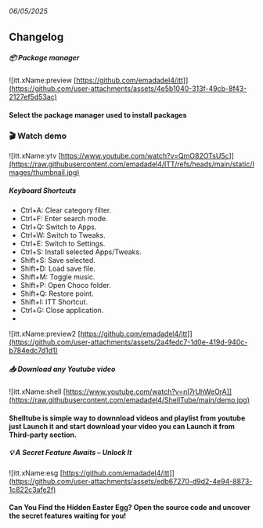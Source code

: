 ###### 06/05/2025

## Changelog

##### 📦 Package manager

![itt.xName:preview [https://github.com/emadadel4/itt]](https://github.com/user-attachments/assets/4e5b1040-313f-49cb-8f43-2127ef5d53ac)

#### Select the package manager used to install packages

### 🎬 Watch demo

![itt.xName:ytv [https://www.youtube.com/watch?v=QmO82OTsU5c]](https://raw.githubusercontent.com/emadadel4/ITT/refs/heads/main/static/Images/thumbnail.jpg)

##### Keyboard Shortcuts

- Ctrl+A: Clear category filter.
- Ctrl+F: Enter search mode.
- Ctrl+Q: Switch to Apps.
- Ctrl+W: Switch to Tweaks.
- Ctrl+E: Switch to Settings.
- Ctrl+S: Install selected Apps/Tweaks.
- Shift+S: Save selected.
- Shift+D: Load save file.
- Shift+M: Toggle music.
- Shift+P: Open Choco folder.
- Shift+Q: Restore point.
- Shift+I: ITT Shortcut.
- Ctrl+G: Close application.
- 
![itt.xName:preview2 [https://github.com/emadadel4/itt]](https://github.com/user-attachments/assets/2a4fedc7-1d0e-419d-940c-b784edc7d1d1)


##### 📥 Download any Youtube video


![itt.xName:shell [https://www.youtube.com/watch?v=nI7rUhWeOrA]](https://raw.githubusercontent.com/emadadel4/ShellTube/main/demo.jpg)

#### Shelltube is simple way to downnload videos and playlist from youtube just Launch it and start download your video you can Launch it from Third-party section.

##### 💡 A Secret Feature Awaits – Unlock It

![itt.xName:esg [https://github.com/emadadel4/itt]](https://github.com/user-attachments/assets/edb67270-d9d2-4e94-8873-1c822c3afe2f)

#### Can You Find the Hidden Easter Egg? Open the source code and uncover the secret features waiting for you!
